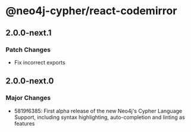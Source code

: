 # @neo4j-cypher/react-codemirror

## 2.0.0-next.1

### Patch Changes

- Fix incorrect exports

## 2.0.0-next.0

### Major Changes

- 5819f6385: First alpha release of the new Neo4j's Cypher Language Support, including syntax highlighting, auto-completion and linting as features
